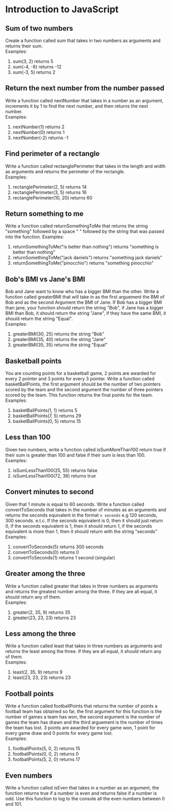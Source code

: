 # Introduction to JavaScript

## Sum of two numbers
Create a function called sum that takes in two numbers as arguments and returns their sum.  
Examples:  
1. sum(3, 2) returns 5
1. sum(-4, -8) returns -12
1. sum(-3, 5) returns 2

## Return the next number from the number passed
Write a function called nextNumber that takes in a number as an argument, increments it by 1 to find the next number, and then returns the next number.  
Examples:
1. nextNumber(1) returns 2
1. nextNumber(0) returns 1
1. nextNumber(-2) returns -1

## Find perimeter of a rectangle
Write a function called rectanglePerimeter that takes in the length and width as arguments and returns the perimeter of the rectangle.  
Examples:
1. rectanglePerimeter(2, 5) returns 14
1. rectanglePerimeter(3, 5) returns 16
1. rectanglePerimeter(10, 20) returns 60

## Return something to me
Write a function called returnSomethingToMe that returns the string "something" followed by a space " " followed by the string that was passed into the function.
Examples:
1. returnSomethingToMe("is better than nothing") returns "something is better than nothing"
1. returnSomethingToMe("jack daniels") returns "something jack daniels"
1. returnSomethingToMe("pinocchio") returns "something pinocchio"

## Bob's BMI vs Jane's BMI
Bob and Jane want to know who has a bigger BMI than the other. Write a function called greaterBMI that will take in as the first arguement the BMI of Bob and as the second Argument the BMI of Jane. If Bob has a bigger BMI than jane, your function should return the string "Bob", if Jane has a bigger BMI than Bob, it should return the string "Jane", if they have the same BMI, it should return the string "Equal".  
Examples:  
1. greaterBMI(30, 25) returns the string "Bob"
1. greaterBMI(35, 40) returns the string "Jane"
1. greaterBMI(35, 35) returns the string "Equal"

## Basketball points
You are counting points for a basketball game, 2 points are awarded for every 2 pointer and 3 points for every 3 pointer. Write a function called basketBallPoints, the first argument should be the number of two pointers scored by the team and the second argument the number of three pointers scored by the team. This function returns the final points for the team.  
Examples:  
1. basketBallPoints(1, 1) returns 5
1. basketBallPoints(7, 5) returns 29
1. basketBallPoints(0, 5) returns 15

## Less than 100
Given two numbers, write a function called isSumMoreThan100 return true if their sum is greater than 100 and false if their sum is less than 100.  
Examples:  
1. isSumLessThan100(25, 55) returns false
1. isSumLessThan100(72, 38) returns true

## Convert minutes to second
Given that 1 minute is equal to 60 seconds. Write a function called convertToSeconds that takes in the number of minutes as an arguments and returns the seconds equivalent in the format ```x seconds``` e.g 120 seconds, 300 seconds. e.t.c. If the seconds equivalent is 0, then it should just return 0, if the seconds equivalent is 1, then it should return 1, if the seconds equivalent is more than 1, then it should return with the string "seconds"  
Examples:
1. convertToSeconds(5) returns 300 seconds
1. convertToSeconds(0) returns 0
1. convertToSeconds(1) returns 1 second (singular)

## Greater among the three
Write a function called greater that takes in three numbers as arguments and returns the greatest number among the three. If they are all equal, it should return any of them.  
Examples:
1. greater(2, 35, 9) returns 35
1. greater(23, 23, 23) returns 23

## Less among the three
Write a function called least that takes in three numbers as arguments and returns the least among the three. If they are all equal, it should return any of them.  
Examples:
1. least(2, 35, 9) returns 9
1. least(23, 23, 23) returns 23

## Football points
Write a function called footballPoints that returns the number of points a football team has obtained so far, the first argument for this function is the number of games a team has won, the second argument is the number of games the team has drawn and the third arguement is the number of times the team has lost. 3 points are awarded for every game won, 1 point for every game draw and 0 points for  every game lost.  
Examples:
1. footballPoints(5, 0, 2) returns 15
1. footballPoints(0, 0, 2) returns 0
1. footballPoints(5, 2, 0) returns 17

## Even numbers
Write a function called isEven that takes in a number as an argument, the function returns true if a number is even and returns false if a number is odd. Use this function to log to the console all the even numbers between 0 and 101.